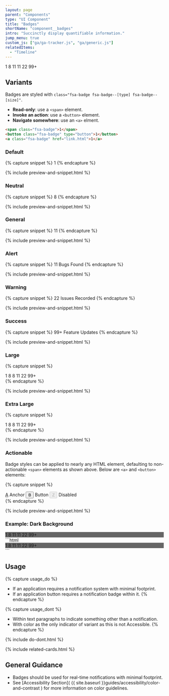 ```yaml
---
layout: page
parent: "Components"
type: "UI Component"
title: "Badges"
shortName: "component__badges"
intro: "Succinctly display quantifiable information."
jump_menu: true
custom_js: ["ga/ga-tracker.js", "ga/generic.js"]
relatedItems:
  - "Timeline"
---
```


<div class="ds-preview">
  <div class="fsa-level">
    <span class="fsa-badge">1</span>
    <span class="fsa-badge fsa-badge--neutral">8</span>
    <span class="fsa-badge fsa-badge--general">11</span>
    <span class="fsa-badge fsa-badge--alert">11</span>
    <span class="fsa-badge fsa-badge--warning">22</span>
    <span class="fsa-badge fsa-badge--success">99+</span>
  </div>
</div>

## Variants

Badges are styled with `class="fsa-badge fsa-badge--[type] fsa-badge--[size]"`.

* **Read-only**: use a `<span>` element.
* **Invoke an action**: use a `<button>` element.
* **Navigate somewhere**: use an `<a>` elment.

```html
<span class="fsa-badge">1</span>
<button class="fsa-badge" type="button">1</button>
<a class="fsa-badge" href="link.html">1</a>
```

### Default

{% capture snippet %}
<span class="fsa-badge">1</span>
{% endcapture %}

{% include preview-and-snippet.html %}

### Neutral

{% capture snippet %}
<span class="fsa-badge fsa-badge--neutral">8</span>
{% endcapture %}

{% include preview-and-snippet.html %}

### General

{% capture snippet %}
<span class="fsa-badge fsa-badge--general">11</span>
{% endcapture %}

{% include preview-and-snippet.html %}

### Alert

{% capture snippet %}
<span class="fsa-badge fsa-badge--alert">11</span> Bugs Found
{% endcapture %}

{% include preview-and-snippet.html %}

### Warning

{% capture snippet %}
<span class="fsa-badge fsa-badge--warning">22</span> Issues Recorded
{% endcapture %}

{% include preview-and-snippet.html %}

### Success

{% capture snippet %}
<span class="fsa-badge fsa-badge--success">99+</span> Feature Updates
{% endcapture %}

{% include preview-and-snippet.html %}

### Large

{% capture snippet %}
<div class="fsa-level">
  <span class="fsa-badge fsa-badge--large">1</span>
  <span class="fsa-badge fsa-badge--large fsa-badge--neutral">8</span>
  <span class="fsa-badge fsa-badge--large fsa-badge--general">8</span>
  <span class="fsa-badge fsa-badge--large fsa-badge--alert">11</span>
  <span class="fsa-badge fsa-badge--large fsa-badge--warning">22</span>
  <span class="fsa-badge fsa-badge--large fsa-badge--success">99+</span>
</div>
{% endcapture %}

{% include preview-and-snippet.html %}

### Extra Large

{% capture snippet %}
<div class="fsa-level">
  <span class="fsa-badge fsa-badge--extra-large">1</span>
  <span class="fsa-badge fsa-badge--extra-large fsa-badge--neutral">8</span>
  <span class="fsa-badge fsa-badge--extra-large fsa-badge--general">8</span>
  <span class="fsa-badge fsa-badge--extra-large fsa-badge--alert">11</span>
  <span class="fsa-badge fsa-badge--extra-large fsa-badge--warning">22</span>
  <span class="fsa-badge fsa-badge--extra-large fsa-badge--success">99+</span>
</div>
{% endcapture %}

{% include preview-and-snippet.html %}

### Actionable

Badge styles can be applied to nearly any HTML element, defaulting to non-actionable `<span>` elements as shown above. Below are `<a>` and `<button>` elements:

{% capture snippet %}
<div class="fsa-level">
  <a class="fsa-badge" href="link.html">A</a> Anchor
  <button class="fsa-badge" type="button">B</button> Button
  <button class="fsa-badge" type="button" disabled="disabled">Z</button> Disabled
</div>
{% endcapture %}

{% include preview-and-snippet.html %}

### Example: Dark Background

<div class="ds-preview" style="background-color: #666;">
  <div class="fsa-level">
    <span class="fsa-badge">1</span>
    <span class="fsa-badge fsa-badge--neutral">8</span>
    <span class="fsa-badge fsa-badge--general">11</span>
    <span class="fsa-badge fsa-badge--alert">11</span>
    <span class="fsa-badge fsa-badge--warning">22</span>
    <span class="fsa-badge fsa-badge--success">99+</span>
  </div>
</div>
```html
<div style="background-color: #666;">
  <div class="fsa-level">
    <span class="fsa-badge">1</span>
    <span class="fsa-badge fsa-badge--neutral">8</span>
    <span class="fsa-badge fsa-badge--general">11</span>
    <span class="fsa-badge fsa-badge--alert">11</span>
    <span class="fsa-badge fsa-badge--warning">22</span>
    <span class="fsa-badge fsa-badge--success">99+</span>
  </div>
</div>
```

## Usage

{% capture usage_do %}
* If an application requires a notification system with minimal footprint.
* If an application button requires a notification badge within it.
{% endcapture %}

{% capture usage_dont %}
* Within text paragraphs to indicate something other than a notification.
* With color as the only indicator of variant as this is not Accessible.
{% endcapture %}

{% include do-dont.html %}

{% include related-cards.html %}

## General Guidance

* Badges should be used for real-time notifications with minimal footprint.
* See [Accessibility Section]( {{ site.baseurl }}guides/accessibility/color-and-contrast ) for more information on color guidelines.
